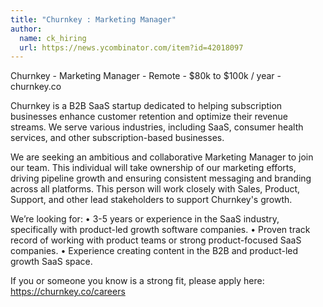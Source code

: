 ```yaml
---
title: "Churnkey : Marketing Manager"
author:
  name: ck_hiring
  url: https://news.ycombinator.com/item?id=42018097
---
```

Churnkey - Marketing Manager - Remote - $80k to $100k &#x2F; year  - churnkey.co

Churnkey is a B2B SaaS startup dedicated to helping subscription businesses enhance customer retention and optimize their revenue streams. We serve various industries, including SaaS, consumer health services, and other subscription-based businesses.

We are seeking an ambitious and collaborative Marketing Manager to join our team. This individual will take ownership of our marketing efforts, driving pipeline growth and ensuring consistent messaging and branding across all platforms. This person will work closely with Sales, Product, Support, and other lead stakeholders to support Churnkey&#x27;s growth.

We’re looking for:
• 3-5 years or experience in the SaaS industry, specifically with product-led growth software companies.
• Proven track record of working with product teams or strong product-focused SaaS companies.
• Experience creating content in the B2B and product-led growth SaaS space.

If you or someone you know is a strong fit, please apply here: <a href="https:&#x2F;&#x2F;churnkey.co&#x2F;careers" rel="nofollow">https:&#x2F;&#x2F;churnkey.co&#x2F;careers</a>
<JobApplication />
